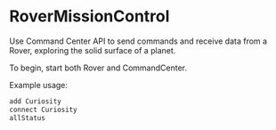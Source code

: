 # RoverMissionControl

Use Command Center API to send commands and receive data from a Rover, exploring the solid surface of a planet.

To begin, start both Rover and CommandCenter.

Example usage:

```sh
add Curiosity
connect Curiosity
allStatus
```
